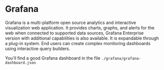 # Grafana

Grafana is a multi-platform open source analytics and interactive visualization
web application. It provides charts, graphs, and alerts for the web when
connected to supported data sources, Grafana Enterprise version with additional
capabilities is also available. It is expandable through a plug-in system.
End users can create complex monitoring dashboards using interactive query
builders.

You'll find a good Grafana dashboard in the file `./grafana/grafana-dashboard.json`

